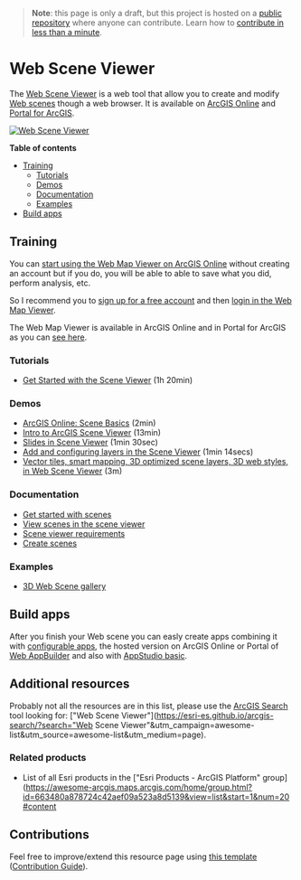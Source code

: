 > **Note**: this page is only a draft, but this project is hosted on a [public repository](https://github.com/hhkaos/awesome-arcgis) where anyone can contribute. Learn how to [contribute in less than a minute](https://github.com/hhkaos/awesome-arcgis/blob/master/CONTRIBUTING.md#contributions).

# Web Scene Viewer

The [Web Scene Viewer](http://www.esri.com/software/scene-viewer) is a web tool that allow you to create and modify [Web scenes](../../open-specifications/web-scene/README.md) though a web browser. It is available on [ArcGIS Online](../arcgis-online/README.md) and [Portal for ArcGIS](../arcgis-enterprise/portal-for-arcgis/README.md).

[![Web Scene Viewer](images/web-scene-viewer.png)](https://www.arcgis.com/home/webscene/viewer.html)

<!-- START doctoc generated TOC please keep comment here to allow auto update -->
<!-- DON'T EDIT THIS SECTION, INSTEAD RE-RUN doctoc TO UPDATE -->
**Table of contents**

- [Training](#training)
  - [Tutorials](#tutorials)
  - [Demos](#demos)
  - [Documentation](#documentation)
  - [Examples](#examples)
- [Build apps](#build-apps)

<!-- END doctoc generated TOC please keep comment here to allow auto update -->

## Training

You can [start using the Web Map Viewer on ArcGIS Online](https://www.arcgis.com/home/webscene/viewer.html) without creating an account but if you do, you will be able to able to save what you did, perform analysis, etc.

So I recommend you to [sign up for a free account](https://developers.arcgis.com/sign-up/) and then [login in the Web Map Viewer](https://www.arcgis.com/home/webmap/viewer.html).

The Web Map Viewer is available in ArcGIS Online and in Portal for ArcGIS as you can [see here](http://server.arcgis.com/en/portal/latest/use/create-map-apps.htm).


### Tutorials

* [Get Started with the Scene Viewer](https://learn.arcgis.com/en/projects/get-started-with-the-web-scene-viewer/) (1h 20min)

### Demos
* [ArcGIS Online: Scene Basics](https://www.youtube.com/watch?v=6c2ibMlkw6k) (2min)
* [Intro to ArcGIS Scene Viewer](http://odoe.net/blog/intro-arcgis-sceneviewer/) (13min)
* [Slides in Scene Viewer](http://video.esri.com/iframe/3998/000000/width/960/0/00:00:00) (1min 30sec)
* [Add and configuring layers in the Scene Viewer](http://video.esri.com/iframe/3997/000000/width/960/0/00:00:00) (1min 14secs)
* [Vector tiles, smart mapping, 3D optimized scene layers, 3D web styles, in Web Scene Viewer](http://hhkaos.github.io/youtube-embed-portion/?v=8ebDGwBZTUI&s=14s&e=3m08s&l=false&m=false) (3m)


### Documentation

* [Get started with scenes](http://doc.arcgis.com/en/arcgis-online/get-started/get-started-with-scenes.htm)
* [View scenes in the scene viewer](http://doc.arcgis.com/en/arcgis-online/get-started/view-scenes.htm)
* [Scene viewer requirements](http://doc.arcgis.com/en/arcgis-online/reference/scene-viewer-requirements.htm)
* [Create scenes](http://doc.arcgis.com/en/arcgis-online/create-maps/choose-global-local-scene.htm)

### Examples
* [3D Web Scene gallery](http://www.arcgis.com/home/gallery.html#c=esri&t=maps&o=modified&f=scenes)

## Build apps

After you finish your Web scene you can easly create apps combining it with [configurable apps](../configurable-apps/README.md), the hosted version on ArcGIS Online or Portal of [Web AppBuilder](../web-appbuilder/README.md) and also with [AppStudio basic](../appstudio/README.md).

## Additional resources

Probably not all the resources are in this list, please use the [ArcGIS Search](https://esri-es.github.io/arcgis-search/) tool looking for: ["Web Scene Viewer"](https://esri-es.github.io/arcgis-search/?search="Web Scene Viewer"&utm_campaign=awesome-list&utm_source=awesome-list&utm_medium=page).

### Related products

* List of all Esri products in the ["Esri Products - ArcGIS Platform" group](https://awesome-arcgis.maps.arcgis.com/home/group.html?id=663480a878724c42aef09a523a8d5139&view=list&start=1&num=20#content

## Contributions

Feel free to improve/extend this resource page using [this template](https://github.com/hhkaos/awesome-arcgis/blob/master/templates/PRODUCT_PAGE_TEMPLATE.md) ([Contribution Guide](https://github.com/hhkaos/awesome-arcgis/blob/master/CONTRIBUTING.md)).
